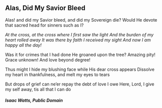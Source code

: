 ## Alas, Did My Savior Bleed

Alas! and did my Savior bleed, and did my Sovereign die? 
Would He devote that sacred head for sinners such as I?

*At the cross, at the cross where I first saw the light* 
*And the burden of my heart rolled away* 
*It was there by faith I received my sight* 
*And now I am happy all the day!*

Was it for crimes that I had done He groaned upon the tree? 
Amazing pity! Grace unknown! And love beyond degree!

Thus might I hide my blushing face while His dear cross appears 
Dissolve my heart in thankfulness, and melt my eyes to tears

But drops of grief can ne’er repay the debt of love I owe 
Here, Lord, I give my self away, tis all that I can do

##### Isaac Watts, Public Domain